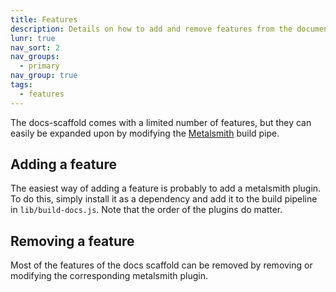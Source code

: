 ```yaml
---
title: Features
description: Details on how to add and remove features from the documentation scaffold.
lunr: true
nav_sort: 2
nav_groups:
  - primary
nav_group: true
tags:
  - features
---
```

The docs-scaffold comes with a limited number of features, but they can easily be expanded upon by modifying the [Metalsmith](http://www.metalsmith.io/) build pipe.

## Adding a feature

The easiest way of adding a feature is probably to add a metalsmith plugin. To do this, simply install it as a dependency and add it to the build pipeline in `lib/build-docs.js`. Note that the order of the plugins do matter.

## Removing a feature

Most of the features of the docs scaffold can be removed by removing or modifying the corresponding metalsmith plugin.
